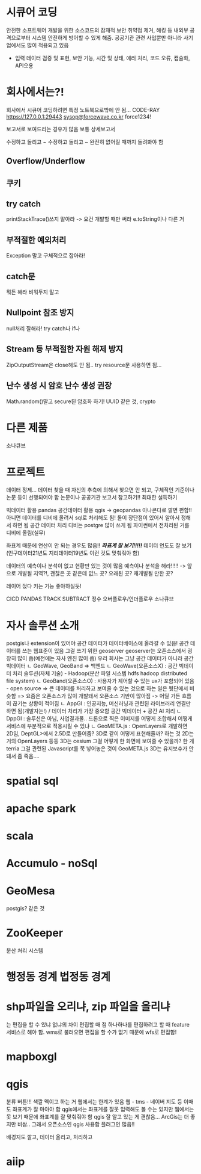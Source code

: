 # 시큐어 코딩
안전한 소프트웨어 개발을 위한 소스코드의 잠재적 보안 취약점 제거, 해킹 등 내외부 공격으로부터 시스템 안전하게 방어할 수 있게 해줌.
공공기관 관련 사업뿐만 아니라 사기업에서도 많이 적용되고 있음
* 입력 데이터 검증 및 표현, 보안 기능, 시간 및 상태, 에러 처리, 코드 오류, 캡슐화, API오용

# 회사에서는?!
회사에서 시큐어 코딩하려면 특정 노트북으로밖에 안 됨... CODE-RAY
https://127.0.0.1:29443
sysop@forcewave.co.kr
force1234!

보고서로 보여드리는 경우가 많음
보통 상세보고서

수정하고 돌리고 ~ 수정하고 돌리고 ~
완전히 없어질 때까지 돌려봐야 함

## Overflow/Underflow
## 쿠키
## try catch
printStackTrace()쓰지 말아라 -> 요건 개발할 때만 써라
e.toString이나 다른 거
## 부적절한 예외처리
Exception 말고 구체적으로 잡아라!
## catch문
뭐든 해라 비워두지 말고
## Nullpoint 참조 방지
null처리 잘해라!
try catch나 if나
## Stream 등 부적절한 자원 해제 방지
ZipOutputStream은 close해도 안 됨.. try resource문 사용하면 됨...
## 난수 생성 시 암호 난수 생성 권장
Math.random()말고 secure된 암호화 하기! UUID 같은 것, crypto

# 다른 제품
소나큐브

# 프로젝트
데이터 정제...
데이터 찾을 때 자신의 추측에 의해서 찾으면 안 되고, 구체적인 기준이나 논문 등이 선행되어야 함
논문이나 공공기관 보고서 참고하기!!
최대한 설득하기

빅데이터 활용 pandas
공간데이터 활용 qgis -> geopandas
아나콘다로 깔면 편함!!
아니면 데이터를 디비에 올려서 sql로 처리해도 됨!
둘이 장단점이 있어서 알아서 정해서 하면 됨
공간 데이터 처리 디비는 postgre 많이 쓰게 됨
파이썬에서 전처리된 거를 디비에 올림(실무)

좌표계 때문에 연산이 안 되는 경우도 많음!!
***좌표계 잘 보기!!!!!***
데이터 연도도 잘 보기(인구데이터21년도 지리데이터19년도 이런 것도 맞춰줘야 함)

데이터의 예측이나 분석이 없고 현황만 있는 것이 많음
예측이나 분석을 해라!!!!!
-> 앞으로 개발될 지역?!, 괜찮은 곳 같은데 없느 곳? 오래된 곳? 재개발될 만한 곳?

레이어 껐다 키는 기능 좋아하실듯!


CICD
PANDAS
TRACK
SUBTRACT
정수 오버플로우/언더플로우
소나큐브

# 자사 솔루션 소개
postgis나 extension이 있어야 공간 데이터가 데이터베이스에 올라갈 수 있음!
공간 데이터를 쓰는 웹표준이 있음 그걸 쓰기 위한 geoserver
geoserver는 오픈소스에서 굉장히 많이 씀(예전에는 자사 엔진 많이 씀)
우리 회사는 그냥 공간 데이터가 아니라 공간 빅데이터
ㄴ GeoWave, GeoBand => 백엔드
    ㄴ GeoWave(오픈소스X) : 공간 빅데이터 처리 솔루션(자체 기술) - Hadoop(분산 파일 시스템 hdfs hadoop distributed file system)
    ㄴ GeoBand(오픈소스O) : 사용자가 제어할 수 있는 ux가 포함되어 있음 - open source
    => 큰 데이터를 처리하고 보여줄 수 있는 것으로 하는 일은 뒷단에서 비슷함
=> 요즘은 오픈소스가 많이 개발돼서 오픈소스 기반이 많아짐 -> 어딜 가든 흐름이 끊기는 상황이 적어짐
ㄴ AppGI : 인공지능, 머신러닝과 관련된 라이브러리 연결만 하면 됨(개발자는!) / 데이터 처리가 가장 중요함
공간 빅데이터 + 공간 AI 처리
ㄴ DppGI : 솔루션은 아님, 사업결과물.. 드론으로 찍은 이미지를 어떻게 조합해서 어떻게 서비스에 부분적으로 적용시킬 수 있냐
ㄴ GeoMETA.js : OpenLayers로 개발하면 2D임, DeptGL>에서 2.5D로 만들어줌? 3D로 같이 어떻게 표현해줄까? 하는 것
2D는 거의 OpenLayers 등등
3D는 cesium
그걸 어떻게 한 화면에 보여줄 수 있을까? 한 게 terria
그걸 관련된 Javascript를 쭉 넣어놓은 것이 GeoMETA.js
3D는 유지보수가 안 돼서 좀 죽음....

# spatial sql

# apache spark

# scala

# Accumulo - noSql

# GeoMesa
postgis? 같은 것

# ZooKeeper
분산 처리 시스템

# 행정동 경계 법정동 경계

# shp파일을 오리냐, zip 파일을 올리냐
는 편집을 할 수 있냐 없냐의 차이
편집할 때 점 하나하나를 편집하려고 할 때 feature 서비스로 해야 함.
wms로 불러오면 편집을 할 수가 없기 때문에 wfs로 편집함!

# mapboxgl

# qgis
분류 버튼!!!
색깔 멕이고 하는 거 웹에서는 한계가 있음
웹 - tms - 네이버 지도 등
이때도 좌표계가 잘 마아야 함
qgis에서는 좌표계를 잘못 입력해도 볼 수는 있지만 웹에서는 못 보기 때문에 좌표계를 잘 맞춰줘야 함
qgis 잘 알고 있는 게 괜찮음...
ArcGis는 더 좋지만 비쌈.. 그래서 오픈소스인 qgis 사용함
플러그인 많음!!

배경지도 깔고, 데이터 올리고, 처리하고

# aiip